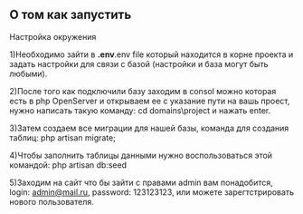 ## О том как запустить

Настройка окружения


1)Необходимо зайти в <strong>.env</strong>.env file  который находится в корне проекта и
 задать настройки для связи с базой (настройки и база могут быть любыми).

2)После того как подключили базу заходим в consol можно которая есть в php OpenServer и 
 открываем ее с указание пути на вашь проест, нужно написать такую команду: cd domains\project и нажать enter.

3)Затем создаем все миграции для нашей базы, команда для создания таблиц: php artisan migrate;

4)Чтобы заполнить таблицы данными нужно воспользоваться этой командой: php artisan db:seed

5)Заходим на сайт что бы зайти с правами admin вам понадобится, login: admin@mail.ru, password: 123123123, 
 или можете зарегтстрировать нового пользователя.
